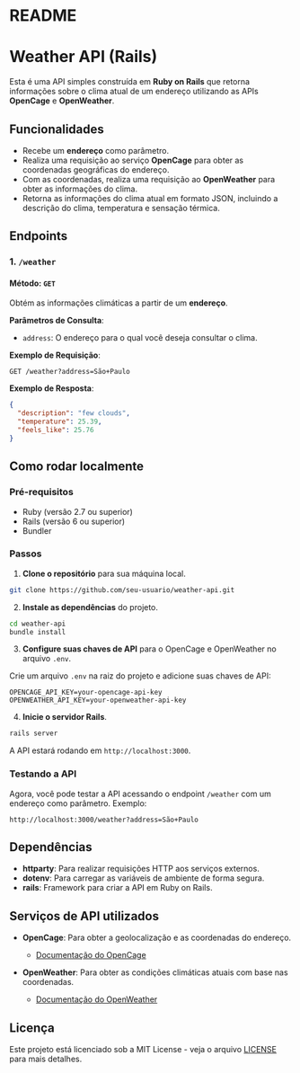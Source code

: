 # README

# Weather API (Rails)

Esta é uma API simples construída em **Ruby on Rails** que retorna informações sobre o clima atual de um endereço utilizando as APIs **OpenCage** e **OpenWeather**.

## Funcionalidades

- Recebe um **endereço** como parâmetro.
- Realiza uma requisição ao serviço **OpenCage** para obter as coordenadas geográficas do endereço.
- Com as coordenadas, realiza uma requisição ao **OpenWeather** para obter as informações do clima.
- Retorna as informações do clima atual em formato JSON, incluindo a descrição do clima, temperatura e sensação térmica.

## Endpoints

### 1. `/weather`

#### Método: `GET`

Obtém as informações climáticas a partir de um **endereço**.

**Parâmetros de Consulta**:

- `address`: O endereço para o qual você deseja consultar o clima.

**Exemplo de Requisição**:

```
GET /weather?address=São+Paulo
```

**Exemplo de Resposta**:

```json
{
  "description": "few clouds",
  "temperature": 25.39,
  "feels_like": 25.76
}
```

## Como rodar localmente

### Pré-requisitos

- Ruby (versão 2.7 ou superior)
- Rails (versão 6 ou superior)
- Bundler

### Passos

1. **Clone o repositório** para sua máquina local.

```bash
git clone https://github.com/seu-usuario/weather-api.git
```

2. **Instale as dependências** do projeto.

```bash
cd weather-api
bundle install
```

3. **Configure suas chaves de API** para o OpenCage e OpenWeather no arquivo `.env`.

Crie um arquivo `.env` na raiz do projeto e adicione suas chaves de API:

```
OPENCAGE_API_KEY=your-opencage-api-key
OPENWEATHER_API_KEY=your-openweather-api-key
```

4. **Inicie o servidor Rails**.

```bash
rails server
```

A API estará rodando em `http://localhost:3000`.

### Testando a API

Agora, você pode testar a API acessando o endpoint `/weather` com um endereço como parâmetro. Exemplo:

```
http://localhost:3000/weather?address=São+Paulo
```

## Dependências

- **httparty**: Para realizar requisições HTTP aos serviços externos.
- **dotenv**: Para carregar as variáveis de ambiente de forma segura.
- **rails**: Framework para criar a API em Ruby on Rails.

## Serviços de API utilizados

- **OpenCage**: Para obter a geolocalização e as coordenadas do endereço.
  - [Documentação do OpenCage](https://opencagedata.com/)
  
- **OpenWeather**: Para obter as condições climáticas atuais com base nas coordenadas.
  - [Documentação do OpenWeather](https://openweathermap.org/api)

## Licença

Este projeto está licenciado sob a MIT License - veja o arquivo [LICENSE](LICENSE) para mais detalhes.